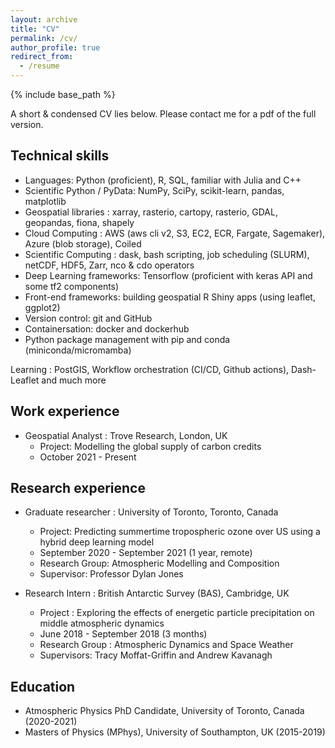 ```yaml
---
layout: archive
title: "CV"
permalink: /cv/
author_profile: true
redirect_from:
  - /resume
---
```


{% include base_path %}

A short & condensed CV lies below. Please contact me for a pdf of the full version.

## Technical skills

* Languages: Python (proficient), R, SQL, familiar with Julia and C++
* Scientific Python / PyData: NumPy, SciPy, scikit-learn, pandas, matplotlib
* Geospatial libraries : xarray, rasterio, cartopy, rasterio, GDAL, geopandas, fiona, shapely
* Cloud Computing : AWS (aws cli v2, S3, EC2, ECR, Fargate, Sagemaker), Azure (blob storage), Coiled
* Scientific Computing : dask, bash scripting, job scheduling (SLURM), netCDF, HDF5, Zarr, nco & cdo operators
* Deep Learning frameworks: Tensorflow (proficient with keras API and some tf2 components)
* Front-end frameworks: building geospatial R Shiny apps (using leaflet, ggplot2)
* Version control: git and GitHub
* Containersation: docker and dockerhub
* Python package management with pip and conda (miniconda/micromamba)

Learning : PostGIS, Workflow orchestration (CI/CD, Github actions), Dash-Leaflet and much more

## Work experience

* Geospatial Analyst : Trove Research, London, UK
  * Project: Modelling the global supply of carbon credits 
  * October 2021 - Present
  
## Research experience

* Graduate researcher : University of Toronto, Toronto, Canada
  * Project: Predicting summertime tropospheric ozone over US using a hybrid deep learning model
  * September 2020 - September 2021 (1 year, remote)
  * Research Group: Atmospheric Modelling and Composition
  * Supervisor: Professor Dylan Jones

* Research Intern : British Antarctic Survey (BAS), Cambridge, UK
  * Project : Exploring the effects of energetic particle precipitation on middle atmospheric dynamics
  * June 2018 - September 2018 (3 months)
  * Research Group : Atmospheric Dynamics and Space Weather
  * Supervisors: Tracy Moffat-Griffin and Andrew Kavanagh

## Education

* Atmospheric Physics PhD Candidate, University of Toronto, Canada (2020-2021)
* Masters of Physics (MPhys), University of Southampton, UK (2015-2019)
